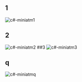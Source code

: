 ## 1
![c#-miniatm1](https://user-images.githubusercontent.com/97106063/162642279-ce93165c-6e1e-4956-8103-1fa21f1f2f20.png)
## 2
![c#-miniatm2](https://user-images.githubusercontent.com/97106063/162642284-ffb4d812-1b67-4c4d-af1c-0d82bc10c95c.png)
##3
![c#-miniatm3](https://user-images.githubusercontent.com/97106063/162642287-2e22f86b-df83-4acf-aea5-d3ee0033b363.png)
## q
![c#-miniatmq](https://user-images.githubusercontent.com/97106063/162642289-50276afb-7884-4446-9ef9-32a74c434668.png)
